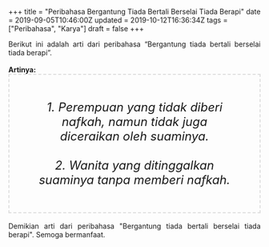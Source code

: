 +++
title = "Peribahasa Bergantung Tiada Bertali Berselai Tiada Berapi"
date = 2019-09-05T10:46:00Z
updated = 2019-10-12T16:36:34Z
tags = ["Peribahasa", "Karya"]
draft = false
+++

<div dir="ltr" style="text-align: left;" trbidi="on"><div style="text-align: justify;">Berikut ini adalah arti dari peribahasa “Bergantung tiada bertali berselai tiada berapi”.</div><br /><div style="text-align: justify;"><b>Artinya:</b></div><div style="border: 2px dashed #ddd; font-size: 24px; height: auto; margin: 0 auto; padding: 50px; text-align: center; width: auto;"><i>1. Perempuan yang tidak diberi nafkah, namun tidak juga diceraikan oleh suaminya.<br /><br />2. Wanita yang ditinggalkan suaminya tanpa memberi nafkah.</i></div><div style="text-align: justify;"><br /></div><div style="text-align: justify;">Demikian arti dari peribahasa "Bergantung tiada bertali berselai tiada berapi". Semoga bermanfaat.</div></div>
